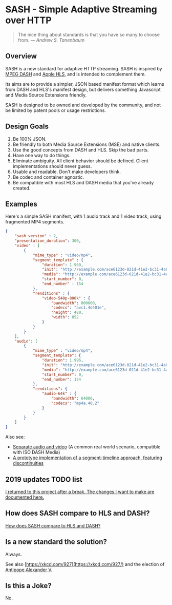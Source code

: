 # SASH - Simple Adaptive Streaming over HTTP

> The nice thing about standards is that you have so many to choose from. *&mdash; Andrew S. Tanenbaum*

## Overview

SASH is a new standard for adaptive HTTP streaming. SASH is inspired by [MPEG DASH](https://en.wikipedia.org/wiki/Dynamic_Adaptive_Streaming_over_HTTP) and [Apple HLS](https://en.wikipedia.org/wiki/HTTP_Live_Streaming), and is intended to complement them. 

Its aims are to provide a simpler, JSON based manifest format which learns from DASH and HLS's manifest design, but delivers something Javascript and Media Source Extensions friendly.

SASH is designed to be owned and developed by the community, and not be limited by patent pools or usage restrictions.

## Design Goals

1. Be 100% JSON.
2. Be friendly to both Media Source Extensions (MSE) and native clients.
3. Use the good concepts from DASH and HLS. Skip the bad parts.
4. Have one way to do things.
5. Eliminate ambiguity. All client behavior should be defined. Client implementations should never guess.
6. Usable and readable. Don't make developers think. 
7. Be codec and container agnostic.
8. Be compatible with most HLS and DASH media that you've already created.

## Examples

Here's a simple SASH manifest, with 1 audio track and 1 video track, using fragmented MP4 segments.

```json
{
    "sash_version" : 2,
    "presentation_duration": 300,
    "video" : [
        {
            "mime_type" : "video/mp4",
            "segment_template" : {
                "duration": 1.960,
                "init": "http://example.com/ace6123d-021d-41e2-bc31-4a082df189f9/$rendition$/init.m4f",
                "media": "http://example.com/ace6123d-021d-41e2-bc31-4a082df189f9/$rendition$/segment$number$.m4f",
                "start_number": 0,
                "end_number" : 154
            },
            "renditions" : {
                "video-540p-800k" : {
                    "bandwidth": 800000,
                    "codecs": "avc1.4d401e",
                    "height": 480,
                    "width": 852
                }
            }
        }
    ],
    "audio": [
        {
            "mime_type" : "video/mp4",
            "segment_template": {
                "duration": 1.996,
                "init": "http://example.com/ace6123d-021d-41e2-bc31-4a082df189f9/$rendition$/init.m4f",
                "media": "http://example.com/ace6123d-021d-41e2-bc31-4a082df189f9/$rendition$/segment$number$.m4f",
                "start_number": 0,
                "end_number": 154
            },
            "renditions": {
                "audio-64k" : {
                    "bandwidth": 64000,
                    "codecs": "mp4a.40.2"
                }
            }
        }
    ]
}

```

Also see:
* [Separate audio and video](0.2/sash-mbr-video-single-audio.json) (A common real world scenario, compatible with ISO DASH Media)
* [A prototype implementation of a segment-timeline approach, featuring discontinuities](0.2/sash-simple-timeline-with-disco.json)

## 2019 updates TODO list

[I returned to this project after a break. The changes I want to make are documented here.](2019-notes.md)

## How does SASH compare to HLS and DASH?

[How does SASH compare to HLS and DASH?](comparison.md)

## Is a new standard the solution?

Always.

See also [https://xkcd.com/927](https://xkcd.com/927/) and the election of [Antipope Alexander V](http://en.wikipedia.org/wiki/Antipope_Alexander_V).

## Is this a Joke?

No.
